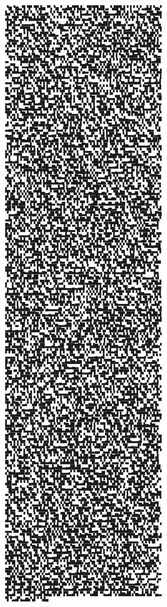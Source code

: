 ▝▆▝▆▃▜▝▛▝▛▟▅▝▚▝▅▝▃▟▅▜▜▟▄▝▉▜▜▟▊▃▝▟█▜▟▝▐▝▝▞▃▟▟▝▅▞▙▞▚▜▃▜▟▝▄▝▟▃▅▝▞▝▆▝▚▝▊▝▐▃▟▃▜▞▅▝▇▃▃▟▊▞▟▝▞▜▄▃▞▜▙▟▇▟▃▜▛▃▛▛▇▟▟▟█▞▚▝▝▝▝▝▇▞▟▞▄▃▅▝▊▝▞▜▚▞▝▝▝▞▞▛▐▝▜▝▊▟▆▝▐▟▜▃▞▃▃▃▄▝▇▝▅▝▜▞▄▃▟▟▟▃▃▞▅▝▉▃▆▟▉▛▐▟█▃▞▃▄▝▊▞▆▝▜▃▙▟▃▜▄▝▜▜▙▟▝▝▊▝▛▞▝▜▙▃▚▜▝▞▄▃▛▃▞▞▛▟▛▝▚▃▜▃▟▝▟▜▃▞▝▞▄▜▅▜▝▃▆▝▐▝▆▜▟▜▛▟▅▃▝▃▅▝▃▟▃▝▅▟▛▞▜▝▄▃▜▜▞▞▜▜▛▞▃▜▜▟▛▞▄▝▅▟▃▝▞▜▄▝▉▞▚▜▃▝▚▝▆▜▞▝▚▞▛▞▙▝▜▟▚▞▅▜▞▞▛▜▚▝▊▞▙▟▜▟▐▞▙▜▚▟▛▞▄▝▄▞▅▜▛▝▝▜▞▝▜▞▝▃▚▜▙▜▟▟▅▃▄▜▛▜▞▟▚▃▆▜▟▟▉▜▟▞▟▃▅▝▝▟▞▝▛▝▇▟▟▃▙▜▛▝▚▝▄▜▟▜▙▝▚▞▄▜▙▞▟▟▜▜▅▜▄▟▆▃▝▟▜▝▆▝▄▃▜▃▙▃▙▜▅▞▝▟▞▜▅▃▄▝█▞▛▃▆▞▅▟▄▟▐▞▝▟▐▝▆▞▙▟▆▜▄▜▝▝▅▃▃▝▝▝▜▟▉▟▉▜▜▟▃▝█▝▝▞▞▃▞▜▄▝▐▟█▝▚▃▞▟▝▝▐▞▜▝▛▜▜▜▞▜▃▟▉▃▞▜▃▝▃▃▙▞▄▝▇▜▞▝▃▟▄▟▟▃▃▝▇▛▇▃▛▞▞▟▛▞▞▟▞▟▜▝▚▃▜▝▊▜▞▟▛▟▟▃▆▞▆▟▞▃▝▟▇▞▙▝▟▝▉▝▊▞▄▃▜▜▛▟▞▟█▜▛▃▅▃▟▝▟▞▃▟▐▜▜▟▜▝▃▃▞▜▄▜▞▃▞▞▄▝▇▟█▟▃▞▚▟▃▃▆▝▅▝▛▝▉▟▝▟▜▝▅▞▅▃▃▝▃▃▚▛▐▃▃▜▟▟▐▟▄▝▟▜▜▜▛▝▟▝▅▃▝▝▟▃▛▞▄▃▃▝▝▝▐▝▐▞▅▃▙▟▄▟▝▃▟▃▟▟▄▝▃▃▞▛▐▃▚▝▇▟▐▃▆▜▃▜▄▟▝▟▆▃▜▝▟▜▞▞▝▝▊▟▊▞▟▝▚▃▝▝▇▜▄▝▟▜▞▝▐▟▊▃▄▞▅▜▃▝▊▝▝▝▛▃▙▝▝▟▄▞▚▟▟▞▝▟▐▞▝▝▛▞▄▟▝▝▆▜▝▜▝▃▆▞▜▟▊▜▃▟▊▝▜▟▉▃▟▜▟▝█▟▐▝▉▞▚▝▇▝▜▜▚▃▃▜▙▜▜▜▃▞▟▝▆▟▚▝█▃▄▜▟▝▜▃▆▜▃▟▉▝▄▃▛▞▛▝▜▝▃▃▚▞▄▜▝▜▙▞▚▞▟▟█▝▟▞▝▞▟▝▚▟▚▃▙▞▟▞▄▃▆▟█▃▆▜▅▜▚▞▛▜▝▝▛▜▅▞▃▝▟▝█▟▊▟▄▝▜▟▄▝▛▟█▜▃▃▙▛▐▜▛▃▚▝▇▟▅▞▙▟▄▞▃▟▐▞▚▞▅▃▃▜▄▜▞▜▄▝▉▟▊▝▃▝▞▝▊▛▇▟▟▝▝▃▞▞▝▝▟▞▅▟▛▝▛▝▝▝▚▞▟▞▛▞▜▟▊▜▟▝▛▟▆▝▉▝▄▃▜▝▅▟▄▃▃▝▞▞▄▞▟▝▇▟▝▃▆▃▟▝▝▟▉▟▉▟▄▞▚▝▜▟▐▝▛▟▝▝▃▝▟▞▝▝▆▃▙▞▙▜▚▜▜▃▚▝▉▝▟▃▄▞▃▝▄▟▐▛▇▃▞▝▉▃▚▃▞▛▐▜▚▜▄▝▜▟▅▜▚▜▄▟▜▞▚▜▙▜▄▝▞▝▄▃▝▟▄▃▛▝█▞▝▃▆▞▚▟▛▃▄▞▆▟▇▟▛▟█▃▚▃▛▃▝▟▐▟▛▟▆▝▟▃▃▞▙▟▄▝▉▃▄▝▜▛▇▜▅▟▊▞▄▞▆▜▃▟▆▝▊▞▚▛▐▜▛▝▄▃▚▟▜▟▐▟▚▟▅▝▐▟▉▜▅▝▇▟▉▛▐▜▃▟▞▃▅▟▃▝▊▜▛▟▚▜▝▟█▟▅▃▆▛▇▝▟▟▞▟▊▝▛▞▝▟▅▃▟▜▃▃▃▞▟▞▄▞▟▝▝▃▛▞▟▟▐▞▛▃▅▝▛▟▐▞▟▞▚▝▜▃▃▝▃▝▟▃▞▝▉▝▜▃▄▃▚▝▃▝▉▝▝▞▛▞▝▜▜▃▃▝▛▝▊▟▃▟▚▜▄▝▝▜▟▝▄▞▆▜▚▝▞▟▜▟▇▛▇▟▜▟▄▞▆▝▛▃▃▞▙▃▙▃▟▝▝▜▞▟█▜▙▝▞▟▅▞▚▜▛▜▛▟▚▝▝▟█▟▚▟▅▞▅▝▃▃▟▟█▝▚▟▝▃▝▝▅▝▞▟▜▟▆▃▚▝▉▟█▃▆▞▆▝▚▜▙▟▐▞▛▝▞▜▟▞▞▃▃▟▐▟▚▃▛▜▜▜▅▞▄▞▙▝▊▝▃▞▟▜▜▜▟▜▜▜▅▜▛▞▄▜▅▞▆▟█▟▞▞▄▃▜▝▊▃▄▃▟▜▃▛▐▞▆▜▟▝▟▞▟▃▞▝▞▝▐▞▆▝▞▃▜▝▇▜▄▃▛▞▄▛▇▟▟▟▞▞▃▃▆▜▝▞▄▃▛▃▙▝▄▜▃▞▛▛▇▝█▝▃▟▄▝▊▞▙▟▐▟▇▃▙▃▄▜▞▟▇▟▞▜▄▞▜▃▅▞▆▞▛▞▚▜▚▞▝▃▝▝█▞▞▃▞▝▐▜▞▝▞▟▝▞▄▝▐▜▃▃▙▟▐▃▅▞▞▝▟▜▟▜▛▞▚▝▄▟▞▝▅▛▇▃▛▝▄▜▛▃▞▜▚▛▐▞▞▞▆▞▜▜▅▃▞▝▜▟▞▟▛▜▞▞▜▃▅▟█▃▅▞▃▝█▟▇▝▅▃▆▝▆▟█▟▃▞▛▟█▃▛▝▞▞▚▝▜▝█▟▚▝▊▟▚▟▚▟▞▝▜▝█▜▙▝█▃▅▞▚▜▜▝▃▟▇▝▃▟▇▟▞▟▊▟▉▟▇▝▐▜▚▟▟▜▅▃▚▃▆▝▅▝▐▝▛▝▃▟▊▃▅▃▆▃▆▟▆▝▊▜▚▟▉▟▃▝▊▟▊▜▝▜▛▞▞▜▅▛▐▜▟▃▅▟▐▞▚▜▃▞▙▜▟▛▇▞▙▃▅▃▛▝█▝▐▜▜▜▅▟▚▝▝▟▝▃▃▟▛▜▞▟▄▞▞▃▞▟▊▜▟▝▃▝▊▝▅▃▛▜▜▃▚▃▛▟█▜▜▞▆▝▛▞▞▜▙▟▄▛▇▃▙▝▛▞▆▝▐▃▞▟▚▝▛▟█▜▛▃▙▜▟▟▇▟▊▝▇▞▛▃▙▝█▜▄▝▄▝▉▜▚▃▛▟▆▞▆▟▝▃▛▞▆▞▝▟▚▃▞▜▃▝▝▜▚▞▃▜▝▃▛▝█▞▆▝▉▜▜▜▞▟▚▃▄▞▞▞▆▃▅▟▛▛▇▞▜▟▝▞▆▜▙▜▄▟▚▟▜▟▉▃▃▜▛▞▞▝▉▝▅▞▛▝█▃▚▜▅▞▚▝▟▟▆▞▅▝▊▟▝▝▃▃▃▞▚▝▟▞▄▝▞▟▅▃▙▞▆▞▅▃▟▝▇▝▆▝█▛▐▃▞▜▚▝▞▝▐▟▉▟▜▞▛▝▛▞▆▟▟▃▜▟█▜▟▞▄▜▙▞▅▛▐▜▃▝▚▟▛▞▟▜▜▃▅▛▇▞▛▞▅▝▉▃▟▞▟▃▝▃▜▝▞▜▅▞▞▝█▝▛▝▃▝▆▟▐▝▟▜▃▞▞▞▄▟▜▟▅▃▜▜▄▞▞▞▝▛▇▜▄▝▇▟▄▟█▜▜▟▐▝▝▟▜▜▟▃▚▜▃▟▞▞▛▟▚▜▅▜▙▝▇▝▐▃▛▝▄▝▟▝▅▝▐▜▝▞▄▃▆▃▃▜▟▜▚▟▟▝▃▃▛▜▜▝▚▟▄▜▅▟▟▝▛▛▐▞▅▟▊▟▞▟▛▞▝▞▅▝▅▟▊▃▜▞▙▝▚▞▝▃▛▟▐▞▞▃▆▜▜▞▄▝▃▟▚▃▝▃▄▝▚▞▜▝▝▃▛▝▛▛▐▜▄▟▊▝█▛▇▜▟▃▞▟▅▟▟▃▚▜▜▃▞▝▐▜▙▝▜▜▙▝▛▟▜▃▙▃▙▝▃▃▝▝█▝▉▃▞▜▟▜▛▟▞▜▟▝▊▝▆▜▜▃▞▜▙▃▆▟▟▃▅▞▜▞▆▞▚▃▅▟▃▟▞▟▚▞▙▃▚▟▞▟▃▃▆▟▞▟▄▃▟▝▝▜▄▝▚▟▛▟▚▟▉▟▉▝▝▞▝▟▃▃▝▟▇▝▅▜▜▜▅▞▆▞▟▟▃▝▅▝▛▃▛▝▅▞▄▃▃▞▟▞▝▞▄▞▟▝▄▟▇▝▉▜▚▝▊▃▞▝▟▞▞▟▉▃▆▟█▃▝▟▊▟▉▜▞▝▟▝▜▝▃▞▄▛▇▟▚▃▙▞▜▞▝▟▞▝▛▝▅▃▞▟▄▟▃▃▄▃▄▟▝▞▛▟▐▞▜▝▝▞▅▝▉▃▅▃▄▝▛▟▞▟▆▟▄▟▟▞▚▟▄▟▇▟▄▝▜▃▟▞▄▃▜▜▝▝▞▝▞▞▞▟▐▜▄▞▞▜▛▝▛▝▝▟▅▃▃▝▛▟▚▞▙▛▇▝▉▞▃▜▄▞▛▟▟▟▐▜▝▛▐▝▊▝▐▝▅▟▝▃▛▝▜▝▇▃▜▞▆▝▟▝▊▟▚▜▝▝▇▟▐▝▆▃▝▝▅▝█▃▝▞▟▜▛▟▜▃▄▞▞▝▜▞▙▛▐▟▞▞▙▃▃▃▛▃▜▞▜▜▝▃▙▛▇▃▜▟▟▟▆▞▟▟▇▞▄▃▃▃▆▝▃▞▞▟▝▝▟▟▄▜▅▟▉▃▚▟▇▞▙▃▃▜▅▃▛▟▄▝▟▞▞▜▃▜▟▟▛▛▇▞▄▃▄▃▆▜▞▃▜▟▄▞▞▝▜▝▛▃▞▜▜▟▃▜▛▟█▜▃▜▅▟▜▟▉▟▚▜▞▃▅▜▚▝▟▟▚▝▇▟▞▟▄▞▅▃▝▃▞▃▟▟▚▟▃▜▜▟▊▟█▞▄▃▚▝▆▝▟▟▝▟▟▜▙▝▃▝▉▝▄▜▟▝█▝▉▞▅▃▃▟▇▝▞▟▇▝▟▞▙▜▜▜▚▞▅▟▃▝▜▝▚▞▜▃▙▜▛▃▟▃▄▃▙▛▐▟▟▞▝▝▃▟▐▛▇▞▝▃▄▜▚▟▉▛▐▟▚▞▜▟▊▟▟▜▜▟▛▃▅▛▐▛▐▟█▟▊▜▝▟▐▝▄▃▝▜▅▞▆▞▞▝▅▝▞▟▉▃▛▝▜▝▇▞▅▞▟▞▅▟▟▞▛▟▝▞▟▝▝▟▞▟▟▝▜▛▇▃▝▝▞▟▊▝▚▜▛▛▇▝▉▃▟▜▚▝▞▝▛▛▐▝▆▞▛▃▆▜▛▜▟▝▞▟█▞▛▃▛▟▄▟▞▝▝▞▛▟█▃▃▟▃▟▊▝█▛▇▛▇▝▜▟▇▞▞▟▜▟▅▃▞▟▜▞▝▃▆▜▛▟▅▞▛▛▇▝█▞▙▞▅▜▛▃▝▝▄▛▐▜▝▜▛▝▛▝▞▞▄▝▚▜▝▟▃▟▝▝█▝█▜▅▝▚▟▚▃▝▃▃▃▜▝▐▜▃▟▞▛▐▟▜▟▚▞▆▞▞▜▄▟▉▝▃▃▄▃▟▝▝▃▜▃▙▞▄▞▜▃▃▞▃▞▝▝▊▟▛▞▆▞▜▟▆▜▙▛▐▃▚▞▞▃▙▟▆▟▆▝▟▟▛▜▟▝▛▜▅▃▝▃▟▜▚▞▚▞▃▃▆▞▙▞▝▝▉▝▇▟▝▞▛▝▃▝▊▝▊▜▙▃▄▃▝▟▜▃▆▝▆▜▞▟▐▃▚▟▃▜▛▟▄▝▛▝▆▜▚▟▇▝▚▜▛▟▞▃▞▃▞▃▚▟▇▜▛▃▃▟▜▟▃▃▟▜▝▃▆▟▝▟▉▜▜▛▐▝▞▜▞▝▛▝▛▞▆▃▙▟▜▜▛▟▚▟▛▝▚▞▛▝▟▜▃▟▇▞▄▞▝▝▉▝▜▃▆▜▃▃▃▞▄▜▄▝▄▝▞▝▟▜▟▃▛▜▃▜▚▃▟▞▝▝▅▜▛▃▄▃▛▝▟▞▝▞▄▝▃▞▞▃▟▝▊▞▜▞▝▞▙▃▚▃▞▃▟▟▛▝▄▜▝▜▜▝▚▝▆▟▚▝▜▝▄▞▆▟▅▞▆▝█▞▜▜▜▝▅▟▐▝▊▝▇▜▅▜▟▝▉▃▚▜▞▃▞▞▝▝▆▝▟▝▐▜▚▃▃▝█▃▃▃▆▜▅▜▝▟▆▃▜▞▆▝▝▞▝▝▉▟█▟▟▝▇▞▝▃▟▞▙▝▊▟▉▃▚▜▝▞▟▜▃▟▅▝▐▝▜▞▝▟█▜▟▞▅▃▜▝▞▝▞▜▄▟▃▟▟▜▅▞▚▃▞▝▅▜▚▛▇▞▃▞▝▟▛▟▆▜▛▝▝▞▄▝▝▞▟▜▞▃▅▟▞▃▙▜▙▜▟▝▛▜▟▛▐▝▚▞▚▞▙▟▄▞▟▝▄▃▄▟▄▝▛▜▟▝▐▃▛▜▚▝▟▟▄▝▜▛▐▟▚▟▄▟▜▃▃▝▆▞▜▃▆▛▇▜▟▃▃▜▄▟▉▝▅▟▛▃▜▝▜▞▙▝▞▃▄▜▜▞▝▛▇▃▞▟▞▟▛▛▇▟▐▃▟▞▙▝▜▜▜▞▟▟▅▞▚▜▛▝▛▛▐▞▃▝▊▝▄▟▐▜▛▜▚▟▞▟▇▜▅▛▇▞▝▜▄▝▆▞▚▟▚▞▞▟▝▞▝▃▙▞▙▟▊▟▆▞▞▝▛▝▉▃▃▟▞▞▚▝▇▟▊▟▉▝▛▟▐▝▝▜▝▜▟▜▙▝▅▜▚▟█▟▅▟▆▃▜▜▟▃▆▜▃▃▛▞▝▞▚▟▜▟▇▃▆▟▊▞▄▝▜▞▟▝▆▞▆▟▞▝▉▟▉▞▞▝▛▟▆▟▐▞▆▜▛▝▊▃▞▝▜▝▟▞▄▜▚▝▉▞▙▞▟▟▚▝▄▃▝▟▃▃▜▞▟▟▝▃▙▟█▞▟▝▟▛▇▞▅▜▃▜▚▜▅▝▛▜▙▜▚▟▐▞▚▜▅▞▛▝█▃▟▜▟▃▛▝▃▟▞▞▙▞▙▜▙▃▃▟▝▝▅▛▐▟▊▝▟▞▞▝▄▞▆▟▄▟▜▞▚▃▄▃▄▜▛▟▚▟▞▟▝▟▉▟▛▝▚▝▚▝▉▃▄▃▛▝▜▛▇▜▄▟▅▝▞▛▐▝▊▃▙▞▟▝▇▜▙▝▜▟▇▜▄▝▆▝▟▃▄▞▚▃▛▟▉▟▅▝▃▟▊▞▆▜▅▝▜▝▛▝▐▝▆▟▉▞▙▝▊▝▊▝▝▝▞▃▛▞▞▜▟▟▉▟▇▃▅▜▞▟▇▜▚▟▄▟▝▟▃▝▜▟▊▟▇▝▛▝▆▞▅▝▅▃▜▟▃▟▃▛▐▟▟▟▊▜▝▟▊▝▉▃▝▞▃▞▃▃▚▞▃▝▆▞▜▟▛▝▆▜▞▜▝▝▉▟▅▞▚▝▆▟▇▃▙▟▆▃▄▟█▟▊▃▃▛▐▟▚▟▛▝▊▟▞▃▃▝█▝▜▜▞▞▛▟▊▞▅▟▄▟▉▟▞▝▅▜▃▜▝▟▜▜▃▃▞▝▝▜▙▜▛▜▄▃▆▝█▞▛▟▞▝▃▟▆▜▅▜▞▜▛▝▐▜▝▜▅▟▅▞▃▝▜▞▄▝▜▟▟▜▙▞▟▝▆▝▅▜▙▝▜▜▜▟▄▜▙▃▝▃▆▝█▝▆▞▙▝▄▟▉▃▛▝▝▝▄▟▞▟▜▜▅▟▝▟▉▝▉▝▆▃▟▜▅▟▉▟▇▟▝▟▜▞▚▝█▜▟▟▜▃▛▃▞▝█▃▆▝▅▝▆▞▚▝▛▃▆▞▙▜▄▃▃▞▚▃▅▟█▞▟▞▙▟▜▜▜▞▝▃▅▝▆▜▛▝▞▝▄▝▃▜▜▝▐▜▙▞▆▞▝▟▅▃▛▝▛▃▜▟▞▃▙▝▃▝▆▞▞▝▚▃▄▞▞▟▐▝▅▟▉▝▅▜▅▟▉▃▚▟▜▟▅▜▞▜▃▝▊▟█▝▄▝▊▟▞▃▝▃▆▞▚▟▇▟▊▜▄▞▚▃▝▟▜▟▛▟▅▜▄▜▝▝▟▞▝▜▞▝▅▝▃▃▙▜▟▝▇▝▞▞▆▜▃▃▝▟▛▝▅▜▚▟▆▟▅▝▜▝▄▝▐▞▆▟▆▟▇▜▟▜▃▝█▞▚▝▐▜▟▟▄▜▙▟▝▝▆▞▟▝█▛▇▛▐▃▄▟▚▝▛▟▆▟▜▞▝▃▄▃▚▝▛▟█▜▞▜▃▃▝▝▆▝▃▜▛▟▝▜▅▝█▞▛▃▅▜▚▃▚▜▚▝▄▟▉▃▆▟▞▜▛▟▅▞▄▝█▞▅▞▟▃▜▝▃▝▃▃▚▜▅▃▛▝▇▜▃▜▃▜▞▜▞▟▊▝▅▃▅▃▟▟▆▝▆▃▛▝▇▟▊▜▚▟█▜▅▝▛▟▛▞▟▝▃▟▄▃▛▞▟▟▃▛▇▃▞▟▉▟▅▜▙▝▉▃▞▝█▟▝▛▇▝▐▜▃▞▝▃▚▃▝▃▃▜▅▝▆▟▉▞▝▃▞▟▊▞▞▞▙▟▇▟▇▝▊▝█▃▄▝▇▞▛▜▟▟▟▟▆▞▞▝▛▞▚▝▛▞▄▃▄▝▜▝▜▟▆▃▟▞▙▜▞▟▞▝█▃▜▟▆▛▇▟▟▜▅▞▞▜▝▟▜▟▜▜▅▜▚▝▆▟▉▟▐▟▅▝▅▟▃▝▆▟▊▜▙▜▝▃▝▜▙▟█▃▚▜▅▞▛▃▞▃▝▃▛▞▝▃▜▃▃▃▝▞▛▛▇▝▇▝▊▞▙▜▙▞▆▟▃▝▟▝▝▟█▞▅▞▆▃▙▜▛▜▟▟▄▞▚▃▜▜▝▟█▛▐▞▅▝▇▃▃▃▟▞▆▞▛▜▃▞▄▝▊▝▇▟▃▜▙▟▄▟▅▝▇▜▝▝▉▃▙▟▐▝▝▞▜▞▙▞▙▞▙▞▅▟▝▃▝▝▇▜▛▜▜▞▛▟▝▜▞▞▙▃▄▟▛▃▅▜▝▟▛▜▛▞▟▝▆▝▇▟▟▞▃▟▚▜▟▞▛▝▞▞▚▟▞▛▇▝▇▞▚▝▉▟▚▝▐▃▞▜▝▝▐▟▇▟▇▞▃▞▆▝▉▜▚▝▃▝▃▜▄▟▜▟▄▜▄▟█▞▚▃▆▞▟▝▊▃▜▟▅▝▟▜▞▃▆▞▝▟▅▝▜▝▐▞▚▞▚▃▛▝█▜▅▜▜▜▅▞▞▞▅▜▛▞▚▜▛▞▞▟▞▃▟▝▄▞▞▃▞▜▟▟▛▝▄▃▟▟▅▟▞▞▙▜▚▞▆▟▄▞▛▝▃▝▃▃▟▃▛▝▚▃▅▟▜▝▇▜▄▃▛▝▐▟▅▞▃▃▜▞▄▟▐▜▟▝▜▃▅▝▃▜▛▞▄▟▆▜▟▟▃▝▟▃▝▃▃▞▃▟▊▜▙▟▆▝▉▝▛▞▄▟▇▟▉▞▆▞▞▞▅▃▜▛▇▝▇▝▊▜▃▞▆▝▉▟▃▃▟▞▃▞▄▃▝▟▄▜▃▟▚▟▉▜▞▟▐▃▟▟▅▟▚▃▃▟▛▃▟▟▅▝▇▟▉▃▜▟▃▟▟▃▜▛▇▝▞▃▚▟▛▜▃▟▝▜▝▃▛▜▃▟▜▟▄▜▚▛▐▜▃▟▜▝▚▝▚▟▉▝▚▃▟▝▞▟▆▟▊▞▅▃▙▜▟▝▄▃▜▝▃▟▚▃▆▞▟▝▝▟▄
